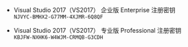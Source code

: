 - Visual Studio 2017（VS2017） 企业版 Enterprise 注册密钥  
`NJVYC-BMHX2-G77MM-4XJMR-6Q8QF`

- Visual Studio 2017（VS2017） 专业版 Professional 注册密钥  
`KBJFW-NXHK6-W4WJM-CRMQB-G3CDH`
